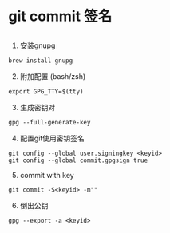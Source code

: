 # git commit 签名

##

1. 安装gnupg

```shell 
brew install gnupg
```

2. 附加配置 (bash/zsh)

```shell 
export GPG_TTY=$(tty)
```

3. 生成密钥对

```shell
gpg --full-generate-key

```

4. 配置git使用密钥签名

```shell
git config --global user.signingkey <keyid>
git config --global commit.gpgsign true
```

5. commit with key

```shell
git commit -S<keyid> -m""
```

6. 倒出公钥

```shell
gpg --export -a <keyid>
```


